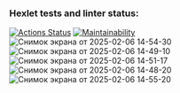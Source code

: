 ### Hexlet tests and linter status:
[![Actions Status](https://github.com/qcwaaap/frontend-project-44/actions/workflows/hexlet-check.yml/badge.svg)](https://github.com/qcwaaap/frontend-project-44/actions)
[![Maintainability](https://api.codeclimate.com/v1/badges/9cafbd02e6c86791563a/maintainability)](https://codeclimate.com/github/qcwaaap/frontend-project-44/maintainability)
![Снимок экрана от 2025-02-06 14-54-30](https://github.com/user-attachments/assets/d6d25e1d-bd95-4867-8b98-336e3a388f85)
![Снимок экрана от 2025-02-06 14-49-10](https://github.com/user-attachments/assets/0740707a-3c78-4dab-b175-268ef4530508)
![Снимок экрана от 2025-02-06 14-51-17](https://github.com/user-attachments/assets/c4c80dc9-0384-49fd-83f8-f1cfcab5f633)
![Снимок экрана от 2025-02-06 14-48-20](https://github.com/user-attachments/assets/b4594efc-ea73-484e-b0b9-26954778355f)
![Снимок экрана от 2025-02-06 14-55-20](https://github.com/user-attachments/assets/a1c502ae-c965-4d51-8ad0-fbf5cffa9342)
